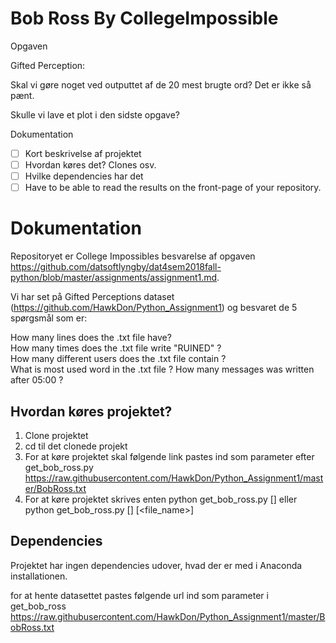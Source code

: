 # Bob Ross By CollegeImpossible

Opgaven 

Gifted Perception: 

Skal vi gøre noget ved outputtet af de 20 mest brugte ord? Det er ikke så pænt.

Skulle vi lave et plot i den sidste opgave?



Dokumentation
- [ ] Kort beskrivelse af projektet  
- [ ] Hvordan køres det? Clones osv. 
- [ ] Hvilke dependencies har det
- [ ] Have to be able to read the results on the front-page of your repository.  

# Dokumentation
Repositoryet er College Impossibles besvarelse af opgaven https://github.com/datsoftlyngby/dat4sem2018fall-python/blob/master/assignments/assignment1.md.  

Vi har set på Gifted Perceptions dataset (https://github.com/HawkDon/Python_Assignment1) og besvaret de 5 spørgsmål som er:  

How many lines does the .txt file have?  
How many times does the .txt file write "RUINED" ?  
How many different users does the .txt file contain ?  
What is most used word in the .txt file ?
How many messages was written after 05:00 ?  

## Hvordan køres projektet?
1. Clone projektet  
2. cd til det clonede projekt  
3. For at køre projektet skal følgende link pastes ind som parameter efter get_bob_ross.py https://raw.githubusercontent.com/HawkDon/Python_Assignment1/master/BobRoss.txt  
4. For at køre projektet skrives enten python get_bob_ross.py [<url>] eller python get_bob_ross.py [<url>] [<file_name>]  

## Dependencies
Projektet har ingen dependencies udover, hvad der er med i Anaconda installationen.

for at hente datasettet pastes følgende url ind som parameter i get_bob_ross https://raw.githubusercontent.com/HawkDon/Python_Assignment1/master/BobRoss.txt

